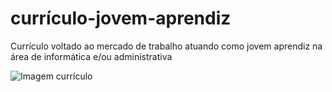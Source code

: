 # currículo-jovem-aprendiz
Currículo voltado ao mercado de trabalho atuando como jovem aprendiz na área de informática e/ou administrativa

<img src="file:///C:/Users/tio%20patinhas/Documents/Curr%C3%ADculo%20jovem%20aprendiz.pdf" alt="Imagem currículo">
